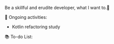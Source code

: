 Be a skillful and erudite developer, what I want to.👶

📌 Ongoing activities:
* Kotlin refactoring study

📚 To-do List:
